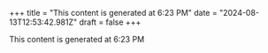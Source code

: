 +++
title = "This content is generated at 6:23 PM"
date = "2024-08-13T12:53:42.981Z"
draft = false
+++

  This content is generated at 6:23 PM
        